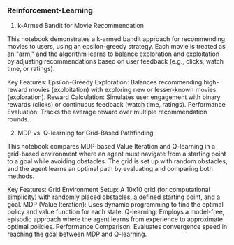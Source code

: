 ### Reinforcement-Learning
1. k-Armed Bandit for Movie Recommendation
   
This notebook demonstrates a k-armed bandit approach for recommending movies to users, using an epsilon-greedy strategy. Each movie is treated as an "arm," and the algorithm learns to balance exploration and exploitation by adjusting recommendations based on user feedback (e.g., clicks, watch time, or ratings).  

Key Features:
Epsilon-Greedy Exploration: Balances recommending high-reward movies (exploitation) with exploring new or lesser-known movies (exploration).
Reward Calculation: Simulates user engagement with binary rewards (clicks) or continuous feedback (watch time, ratings).
Performance Evaluation: Tracks the average reward over multiple recommendation rounds.  

2. MDP vs. Q-learning for Grid-Based Pathfinding
   
This notebook compares MDP-based Value Iteration and Q-learning in a grid-based environment where an agent must navigate from a starting point to a goal while avoiding obstacles. The grid is set up with random obstacles, and the agent learns an optimal path by evaluating and comparing both methods.  

Key Features:
Grid Environment Setup: A 10x10 grid (for computational simplicity) with randomly placed obstacles, a defined starting point, and a goal.
MDP (Value Iteration): Uses dynamic programming to find the optimal policy and value function for each state.
Q-learning: Employs a model-free, episodic approach where the agent learns from experience to approximate optimal policies.
Performance Comparison: Evaluates convergence speed in reaching the goal between MDP and Q-learning.
